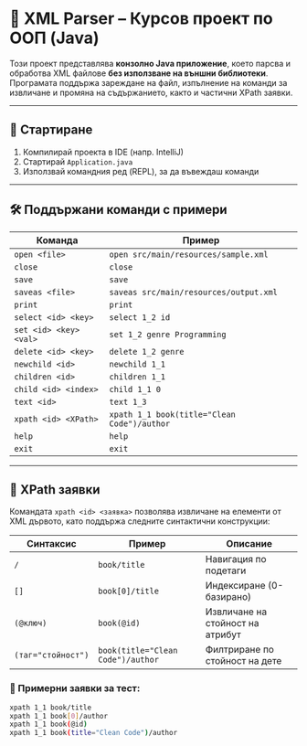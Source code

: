 # 📘 XML Parser – Курсов проект по ООП (Java)

Този проект представлява **конзолно Java приложение**, което парсва и обработва XML файлове **без използване на външни библиотеки**. Програмата поддържа зареждане на файл, изпълнение на команди за извличане и промяна на съдържанието, както и частични XPath заявки.

---

## 🚀 Стартиране

1. Компилирай проекта в IDE (напр. IntelliJ)
2. Стартирай `Application.java`
3. Използвай командния ред (REPL), за да въвеждаш команди

---

## 🛠 Поддържани команди с примери

| Команда                    | Пример                                              |
|----------------------------|------------------------------------------------------|
| `open <file>`              | `open src/main/resources/sample.xml`                |
| `close`                    | `close`                                             |
| `save`                     | `save`                                              |
| `saveas <file>`            | `saveas src/main/resources/output.xml`              |
| `print`                    | `print`                                             |
| `select <id> <key>`        | `select 1_2 id`                                     |
| `set <id> <key> <val>`     | `set 1_2 genre Programming`                         |
| `delete <id> <key>`        | `delete 1_2 genre`                                  |
| `newchild <id>`            | `newchild 1_1`                                      |
| `children <id>`            | `children 1_1`                                      |
| `child <id> <index>`       | `child 1_1 0`                                       |
| `text <id>`                | `text 1_3`                                          |
| `xpath <id> <XPath>`       | `xpath 1_1 book(title="Clean Code")/author`         |
| `help`                     | `help`                                              |
| `exit`                     | `exit`                                              |

---

## 🧭 XPath заявки

Командата `xpath <id> <заявка>` позволява извличане на елементи от XML дървото, като поддържа следните синтактични конструкции:

| Синтаксис        | Пример | Описание |
|------------------|--------|----------|
| `/`              | `book/title` | Навигация по подетаги |
| `[]`             | `book[0]/title` | Индексиране (0-базирано) |
| `(@ключ)`        | `book(@id)` | Извличане на стойност на атрибут |
| `(таг="стойност")` | `book(title="Clean Code")/author` | Филтриране по стойност на дете |

### 📌 Примерни заявки за тест:

```bash
xpath 1_1 book/title
xpath 1_1 book[0]/author
xpath 1_1 book(@id)
xpath 1_1 book(title="Clean Code")/author
